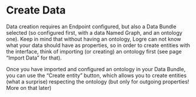 # Create Data

Data creation requires an Endpoint configured, but also a Data Bundle selected (so configured first, with a data Named Graph, and an ontology one). Keep in mind that without having an ontology, Logre can not know what your data should have as properties, so in order to create entities with the interface, think of importing (or creating) an ontology first (see page “Import Data” for that).

Once you have imported and configured an ontology in your Data Bundle, you can use the “Create entity” button, which allows you to create entities (what a surprise) respecting the ontology (but only for outgoing properties! More on that later)

